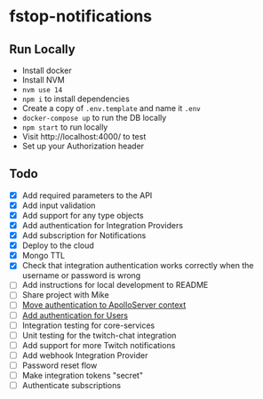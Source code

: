 # fstop-notifications

## Run Locally

- Install docker
- Install NVM
- `nvm use 14`
- `npm i` to install dependencies
- Create a copy of `.env.template` and name it `.env`
- `docker-compose up` to run the DB locally
- `npm start` to run locally
- Visit http://localhost:4000/ to test
- Set up your Authorization header
 
## Todo
- [x] Add required parameters to the API
- [x] Add input validation
- [x] Add support for any type objects
- [x] Add authentication for Integration Providers
- [x] Add subscription for Notifications
- [x] Deploy to the cloud
- [x] Mongo TTL
- [x] Check that integration authentication works correctly when the username or password is wrong
- [ ] Add instructions for local development to README
- [ ] Share project with Mike
- [ ] [Move authentication to ApolloServer context](https://www.apollographql.com/docs/apollo-server/data/resolvers/#the-context-argument)
- [ ] [Add authentication for Users](https://www.apollographql.com/blog/backend/auth/email-password-authentication-with-accounts-js/)
- [ ] Integration testing for core-services
- [ ] Unit testing for the twitch-chat integration
- [ ] Add support for more Twitch notifications
- [ ] Add webhook Integration Provider
- [ ] Password reset flow
- [ ] Make integration tokens "secret"
- [ ] Authenticate subscriptions
